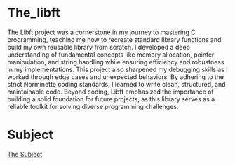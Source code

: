 # The_libft

The Libft project was a cornerstone in my journey to mastering C programming, teaching me how to recreate standard library functions and build my own reusable library from scratch. I developed a deep understanding of fundamental concepts like memory allocation, pointer manipulation, and string handling while ensuring efficiency and robustness in my implementations. This project also sharpened my debugging skills as I worked through edge cases and unexpected behaviors. By adhering to the strict Norminette coding standards, I learned to write clean, structured, and maintainable code. Beyond coding, Libft emphasized the importance of building a solid foundation for future projects, as this library serves as a reliable toolkit for solving diverse programming challenges.

# Subject
[The Subject](https://github.com/user-attachments/files/17831660/en.subject.pdf)
